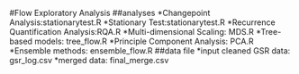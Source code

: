 #Flow Exploratory Analysis
##analyses
*Changepoint Analysis:stationarytest.R
*Stationary Test:stationarytest.R
*Recurrence Quantification Analysis:RQA.R
*Multi-dimensional Scaling: MDS.R
*Tree-based models: tree_flow.R
*Principle Component Analysis: PCA.R
*Ensemble methods: ensemble_flow.R
##data file
*input cleaned GSR data: gsr_log.csv
*merged data: final_merge.csv
